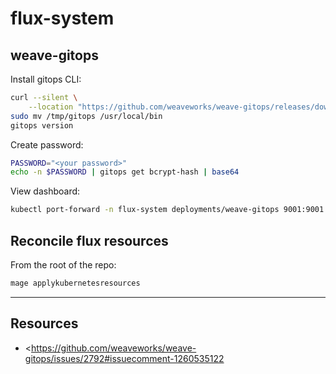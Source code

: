 # flux-system

## weave-gitops

Install gitops CLI:

```bash
curl --silent \
    --location "https://github.com/weaveworks/weave-gitops/releases/download/v0.20.0/gitops-$(uname)-$(uname -m).tar.gz" | tar xz -C /tmp
sudo mv /tmp/gitops /usr/local/bin
gitops version
```

Create password:

```bash
PASSWORD="<your password>"
echo -n $PASSWORD | gitops get bcrypt-hash | base64
```

View dashboard:

```bash
kubectl port-forward -n flux-system deployments/weave-gitops 9001:9001
```

## Reconcile flux resources

From the root of the repo:

```bash
mage applykubernetesresources
```

---

## Resources

- <https://github.com/weaveworks/weave-gitops/issues/2792#issuecomment-1260535122
